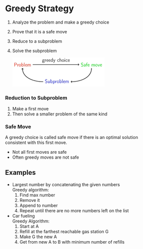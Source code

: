 # Greedy Strategy 

1. Analyze the problem and make a greedy choice
2. Prove that it is a safe move
3. Reduce to a subproblem
4. Solve the subproblem

    <img src="./greedy.png" alt="Diagram for greedy strategy" width="300px">

### Reduction to Subproblem
1. Make a first move
2. Then solve a smaller problem of the same kind

### Safe Move
A greedy choice is called safe move if there is an optimal solution consistent with this first move. 
- Not all first moves are safe
- Often greedy moves are not safe

## Examples 
- Largest number by concatenating the given numbers <br>
    Greedy algorithm: 
    1. Find max number
    2. Remove it
    3. Append to number
    4. Repeat until there are no more numbers left on the list
- Car fueling <br>
    Greedy Algorithm: 
    1. Start at A
    2. Refill at the farthest reachable gas station G 
    3. Make G the new A
    4. Get from new A to B with minimum number of refills


